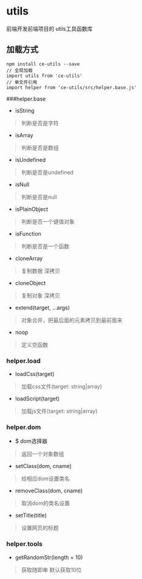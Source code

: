 # utils
前端开发前端项目的 utils工具函数库

## 加载方式

```
npm install ce-utils --save
// 全局加载
import utils from 'ce-utils'
// 单文件引用
import helper from 'ce-utils/src/helper.base.js'
```

###helper.base

* isString
> 判断是否是字符
* isArray
> 判断是否是数组
* isUndefined
> 判断是否是undefined
* isNull
> 判断是否是null
* isPlainObject
> 判断是否一个键值对象
* isFunction
> 判断是否是一个函数
* cloneArray
> 复制数据 深拷贝
* cloneObject
> 复制对象 深拷贝
* extend(target, ...args)
> 对象合并，把最后面的元素拷贝到最前面来
* noop
> 定义空函数

### helper.load

* loadCss(target)
> 加载css文件(target: string|array)
* loadScript(target)
> 加载js文件(target: string|array)

### helper.dom

* $ dom选择器
> 返回一个对象数组
* setClass(dom, cname)
> 给相应dom设置类名
* removeClass(dom, cname)
> 取消dom的类名设置
* setTitle(title)
> 设置网页的标题

### helper.tools

* getRandomStr(length = 10)
> 获取随即串 默认获取10位
